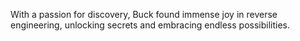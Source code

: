With a passion for discovery, Buck found immense joy in reverse engineering, unlocking secrets and embracing endless possibilities.
